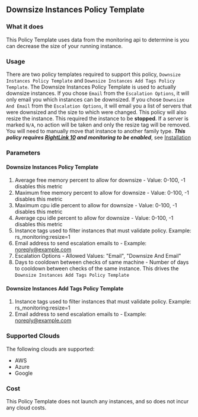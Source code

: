 ## Downsize Instances Policy Template

### What it does
This Policy Template uses data from the monitoring api to determine is you can decrease the size of your running instance.

### Usage
There are two policy templates required to support this policy, `Downsize Instances Policy Template` and `Downsize Instances Add Tags Policy Template`.
The Downsize Instances Policy Template is used to actually downsize instances. If you chose `Email` from the `Escalation Options`, it will only email you which instances can be downsized.
If you chose `Downsize And Email` from the `Escalation Options`, it will email you a list of servers that were downsized and the size to which were changed. This policy will also resize the instance. This required the instance to be **stopped**.
If a server is marked `N/A`, no action will be taken and only the resize tag will be removed. You will need to manually move that instance to another family type. 
**_This policy requires [RightLink 10](http://docs.rightscale.com/rl10/getting_started.html) and monitoring to be enabled_**, see [Installation](http://docs.rightscale.com/rl10/about.html)


### Parameters

#### Downsize Instances Policy Template
1. Average free memory percent to allow for downsize - Value: 0-100, -1 disables this metric
2. Maximum free memory percent to allow for downsize - Value: 0-100, -1 disables this metric
3. Maximum cpu idle percent to allow for downsize - Value: 0-100, -1 disables this metric
4. Average cpu idle percent to allow for downsize - Value: 0-100, -1 disables this metric
5. Instance tags used to filter instances that must validate policy. Example: rs_monitoring:resize=1
6. Email address to send escalation emails to - Example: noreply@example.com
7. Escalation Options - Allowed Values: "Email", "Downsize And Email"
8. Days to cooldown between checks of same machine - Number of days to cooldown between checks of the same instance. This drives the `Downsize Instances Add Tags Policy Template`

#### Downsize Instances Add Tags Policy Template
1. Instance tags used to filter instances that must validate policy. Example: rs_monitoring:resize=1
2. Email address to send escalation emails to - Example: noreply@example.com

### Supported Clouds
The following clouds are supported:
- AWS
- Azure
- Google

### Cost

This Policy Template does not launch any instances, and so does not incur any cloud costs.
